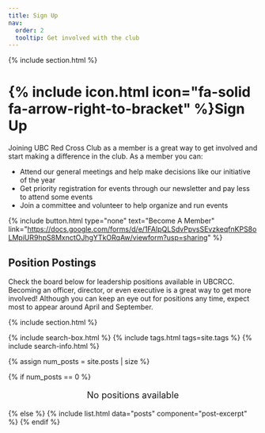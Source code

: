 ```yaml
---
title: Sign Up
nav:
  order: 2
  tooltip: Get involved with the club
---
```


{% include section.html %}

# {% include icon.html icon="fa-solid fa-arrow-right-to-bracket" %}Sign Up

Joining UBC Red Cross Club as a member is a great way to get involved and start making a difference in the club. As a member you can:

<ul>
  <li>Attend our general meetings and help make decisions like our initiative of the year</li>
  <li>Get priority registration for events through our newsletter and pay less to attend some events</li>
  <li>Join a committee and volunteer to help organize and run events</li>
</ul>

{%
  include button.html
  type="none"
  text="Become A Member"
  link="https://docs.google.com/forms/d/e/1FAIpQLSdvPpvsSEvzkeqfnKPS8oLMpiUR9hpS8MxnctOJhgYTkORqAw/viewform?usp=sharing"
%}

## Position Postings

Check the board below for leadership positions available in UBCRCC. Becoming an officer, director, or even executive is a great way to get more involved! Although you can keep an eye out for positions any time, expect most to appear around April and September.

{% include section.html %}

{% include search-box.html %}
{% include tags.html tags=site.tags %}
{% include search-info.html %}

{% assign num_posts = site.posts | size %}

{% if num_posts == 0 %}
  <p style="text-align: center; font-size: 18px;">No positions available</p>
{% else %}
  {% include list.html data="posts" component="post-excerpt" %}
{% endif %}
